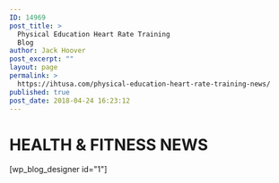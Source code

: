 ```yaml
---
ID: 14969
post_title: >
  Physical Education Heart Rate Training
  Blog
author: Jack Hoover
post_excerpt: ""
layout: page
permalink: >
  https://ihtusa.com/physical-education-heart-rate-training-news/
published: true
post_date: 2018-04-24 16:23:12
---
```

<h1>HEALTH &amp; FITNESS NEWS</h1>
[wp_blog_designer id="1"]
